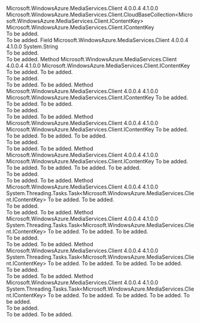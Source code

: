 <Type Name="ContentKeyBaseCollection" FullName="Microsoft.WindowsAzure.MediaServices.Client.ContentKeyBaseCollection">
  <TypeSignature Language="C#" Value="public abstract class ContentKeyBaseCollection : Microsoft.WindowsAzure.MediaServices.Client.CloudBaseCollection&lt;Microsoft.WindowsAzure.MediaServices.Client.IContentKey&gt;" />
  <TypeSignature Language="ILAsm" Value=".class public auto ansi abstract beforefieldinit ContentKeyBaseCollection extends Microsoft.WindowsAzure.MediaServices.Client.CloudBaseCollection`1&lt;class Microsoft.WindowsAzure.MediaServices.Client.IContentKey&gt;" />
  <TypeSignature Language="DocId" Value="T:Microsoft.WindowsAzure.MediaServices.Client.ContentKeyBaseCollection" />
  <TypeSignature Language="VB.NET" Value="Public MustInherit Class ContentKeyBaseCollection&#xA;Inherits CloudBaseCollection(Of IContentKey)" />
  <TypeSignature Language="F#" Value="type ContentKeyBaseCollection = class&#xA;    inherit CloudBaseCollection&lt;IContentKey&gt;" />
  <AssemblyInfo>
    <AssemblyName>Microsoft.WindowsAzure.MediaServices.Client</AssemblyName>
    <AssemblyVersion>4.0.0.4</AssemblyVersion>
    <AssemblyVersion>4.1.0.0</AssemblyVersion>
  </AssemblyInfo>
  <Base>
    <BaseTypeName>Microsoft.WindowsAzure.MediaServices.Client.CloudBaseCollection&lt;Microsoft.WindowsAzure.MediaServices.Client.IContentKey&gt;</BaseTypeName>
    <BaseTypeArguments>
      <BaseTypeArgument TypeParamName="T">Microsoft.WindowsAzure.MediaServices.Client.IContentKey</BaseTypeArgument>
    </BaseTypeArguments>
  </Base>
  <Interfaces />
  <Docs>
    <summary>To be added.</summary>
    <remarks>To be added.</remarks>
  </Docs>
  <Members>
    <Member MemberName="ContentKeySet">
      <MemberSignature Language="C#" Value="public const string ContentKeySet;" />
      <MemberSignature Language="ILAsm" Value=".field public static literal string ContentKeySet" />
      <MemberSignature Language="DocId" Value="F:Microsoft.WindowsAzure.MediaServices.Client.ContentKeyBaseCollection.ContentKeySet" />
      <MemberSignature Language="VB.NET" Value="Public Const ContentKeySet As String " />
      <MemberSignature Language="F#" Value="val mutable ContentKeySet : string" Usage="Microsoft.WindowsAzure.MediaServices.Client.ContentKeyBaseCollection.ContentKeySet" />
      <MemberType>Field</MemberType>
      <AssemblyInfo>
        <AssemblyName>Microsoft.WindowsAzure.MediaServices.Client</AssemblyName>
        <AssemblyVersion>4.0.0.4</AssemblyVersion>
        <AssemblyVersion>4.1.0.0</AssemblyVersion>
      </AssemblyInfo>
      <ReturnValue>
        <ReturnType>System.String</ReturnType>
      </ReturnValue>
      <Docs>
        <summary>To be added.</summary>
        <remarks>To be added.</remarks>
      </Docs>
    </Member>
    <Member MemberName="Create">
      <MemberSignature Language="C#" Value="public Microsoft.WindowsAzure.MediaServices.Client.IContentKey Create (Guid keyId, byte[] contentKey);" />
      <MemberSignature Language="ILAsm" Value=".method public hidebysig instance class Microsoft.WindowsAzure.MediaServices.Client.IContentKey Create(valuetype System.Guid keyId, unsigned int8[] contentKey) cil managed" />
      <MemberSignature Language="DocId" Value="M:Microsoft.WindowsAzure.MediaServices.Client.ContentKeyBaseCollection.Create(System.Guid,System.Byte[])" />
      <MemberSignature Language="VB.NET" Value="Public Function Create (keyId As Guid, contentKey As Byte()) As IContentKey" />
      <MemberSignature Language="F#" Value="member this.Create : Guid * byte[] -&gt; Microsoft.WindowsAzure.MediaServices.Client.IContentKey" Usage="contentKeyBaseCollection.Create (keyId, contentKey)" />
      <MemberType>Method</MemberType>
      <AssemblyInfo>
        <AssemblyName>Microsoft.WindowsAzure.MediaServices.Client</AssemblyName>
        <AssemblyVersion>4.0.0.4</AssemblyVersion>
        <AssemblyVersion>4.1.0.0</AssemblyVersion>
      </AssemblyInfo>
      <ReturnValue>
        <ReturnType>Microsoft.WindowsAzure.MediaServices.Client.IContentKey</ReturnType>
      </ReturnValue>
      <Parameters>
        <Parameter Name="keyId" Type="System.Guid" />
        <Parameter Name="contentKey" Type="System.Byte[]" />
      </Parameters>
      <Docs>
        <param name="keyId">To be added.</param>
        <param name="contentKey">To be added.</param>
        <summary>To be added.</summary>
        <returns>To be added.</returns>
        <remarks>To be added.</remarks>
      </Docs>
    </Member>
    <Member MemberName="Create">
      <MemberSignature Language="C#" Value="public abstract Microsoft.WindowsAzure.MediaServices.Client.IContentKey Create (Guid keyId, byte[] contentKey, string name);" />
      <MemberSignature Language="ILAsm" Value=".method public hidebysig newslot virtual instance class Microsoft.WindowsAzure.MediaServices.Client.IContentKey Create(valuetype System.Guid keyId, unsigned int8[] contentKey, string name) cil managed" />
      <MemberSignature Language="DocId" Value="M:Microsoft.WindowsAzure.MediaServices.Client.ContentKeyBaseCollection.Create(System.Guid,System.Byte[],System.String)" />
      <MemberSignature Language="VB.NET" Value="Public MustOverride Function Create (keyId As Guid, contentKey As Byte(), name As String) As IContentKey" />
      <MemberSignature Language="F#" Value="abstract member Create : Guid * byte[] * string -&gt; Microsoft.WindowsAzure.MediaServices.Client.IContentKey" Usage="contentKeyBaseCollection.Create (keyId, contentKey, name)" />
      <MemberType>Method</MemberType>
      <AssemblyInfo>
        <AssemblyName>Microsoft.WindowsAzure.MediaServices.Client</AssemblyName>
        <AssemblyVersion>4.0.0.4</AssemblyVersion>
        <AssemblyVersion>4.1.0.0</AssemblyVersion>
      </AssemblyInfo>
      <ReturnValue>
        <ReturnType>Microsoft.WindowsAzure.MediaServices.Client.IContentKey</ReturnType>
      </ReturnValue>
      <Parameters>
        <Parameter Name="keyId" Type="System.Guid" />
        <Parameter Name="contentKey" Type="System.Byte[]" />
        <Parameter Name="name" Type="System.String" />
      </Parameters>
      <Docs>
        <param name="keyId">To be added.</param>
        <param name="contentKey">To be added.</param>
        <param name="name">To be added.</param>
        <summary>To be added.</summary>
        <returns>To be added.</returns>
        <remarks>To be added.</remarks>
      </Docs>
    </Member>
    <Member MemberName="Create">
      <MemberSignature Language="C#" Value="public abstract Microsoft.WindowsAzure.MediaServices.Client.IContentKey Create (Guid keyId, byte[] contentKey, string name, Microsoft.WindowsAzure.MediaServices.Client.ContentKeyType contentKeyType);" />
      <MemberSignature Language="ILAsm" Value=".method public hidebysig newslot virtual instance class Microsoft.WindowsAzure.MediaServices.Client.IContentKey Create(valuetype System.Guid keyId, unsigned int8[] contentKey, string name, valuetype Microsoft.WindowsAzure.MediaServices.Client.ContentKeyType contentKeyType) cil managed" />
      <MemberSignature Language="DocId" Value="M:Microsoft.WindowsAzure.MediaServices.Client.ContentKeyBaseCollection.Create(System.Guid,System.Byte[],System.String,Microsoft.WindowsAzure.MediaServices.Client.ContentKeyType)" />
      <MemberSignature Language="F#" Value="abstract member Create : Guid * byte[] * string * Microsoft.WindowsAzure.MediaServices.Client.ContentKeyType -&gt; Microsoft.WindowsAzure.MediaServices.Client.IContentKey" Usage="contentKeyBaseCollection.Create (keyId, contentKey, name, contentKeyType)" />
      <MemberType>Method</MemberType>
      <AssemblyInfo>
        <AssemblyName>Microsoft.WindowsAzure.MediaServices.Client</AssemblyName>
        <AssemblyVersion>4.0.0.4</AssemblyVersion>
        <AssemblyVersion>4.1.0.0</AssemblyVersion>
      </AssemblyInfo>
      <ReturnValue>
        <ReturnType>Microsoft.WindowsAzure.MediaServices.Client.IContentKey</ReturnType>
      </ReturnValue>
      <Parameters>
        <Parameter Name="keyId" Type="System.Guid" />
        <Parameter Name="contentKey" Type="System.Byte[]" />
        <Parameter Name="name" Type="System.String" />
        <Parameter Name="contentKeyType" Type="Microsoft.WindowsAzure.MediaServices.Client.ContentKeyType" />
      </Parameters>
      <Docs>
        <param name="keyId">To be added.</param>
        <param name="contentKey">To be added.</param>
        <param name="name">To be added.</param>
        <param name="contentKeyType">To be added.</param>
        <summary>To be added.</summary>
        <returns>To be added.</returns>
        <remarks>To be added.</remarks>
      </Docs>
    </Member>
    <Member MemberName="Create">
      <MemberSignature Language="C#" Value="public abstract Microsoft.WindowsAzure.MediaServices.Client.IContentKey Create (Guid keyId, byte[] contentKey, string name, Microsoft.WindowsAzure.MediaServices.Client.ContentKeyType contentKeyType, System.Collections.Generic.IEnumerable&lt;string&gt; trackIdentifiers);" />
      <MemberSignature Language="ILAsm" Value=".method public hidebysig newslot virtual instance class Microsoft.WindowsAzure.MediaServices.Client.IContentKey Create(valuetype System.Guid keyId, unsigned int8[] contentKey, string name, valuetype Microsoft.WindowsAzure.MediaServices.Client.ContentKeyType contentKeyType, class System.Collections.Generic.IEnumerable`1&lt;string&gt; trackIdentifiers) cil managed" />
      <MemberSignature Language="DocId" Value="M:Microsoft.WindowsAzure.MediaServices.Client.ContentKeyBaseCollection.Create(System.Guid,System.Byte[],System.String,Microsoft.WindowsAzure.MediaServices.Client.ContentKeyType,System.Collections.Generic.IEnumerable{System.String})" />
      <MemberSignature Language="F#" Value="abstract member Create : Guid * byte[] * string * Microsoft.WindowsAzure.MediaServices.Client.ContentKeyType * seq&lt;string&gt; -&gt; Microsoft.WindowsAzure.MediaServices.Client.IContentKey" Usage="contentKeyBaseCollection.Create (keyId, contentKey, name, contentKeyType, trackIdentifiers)" />
      <MemberType>Method</MemberType>
      <AssemblyInfo>
        <AssemblyName>Microsoft.WindowsAzure.MediaServices.Client</AssemblyName>
        <AssemblyVersion>4.0.0.4</AssemblyVersion>
        <AssemblyVersion>4.1.0.0</AssemblyVersion>
      </AssemblyInfo>
      <ReturnValue>
        <ReturnType>Microsoft.WindowsAzure.MediaServices.Client.IContentKey</ReturnType>
      </ReturnValue>
      <Parameters>
        <Parameter Name="keyId" Type="System.Guid" />
        <Parameter Name="contentKey" Type="System.Byte[]" />
        <Parameter Name="name" Type="System.String" />
        <Parameter Name="contentKeyType" Type="Microsoft.WindowsAzure.MediaServices.Client.ContentKeyType" />
        <Parameter Name="trackIdentifiers" Type="System.Collections.Generic.IEnumerable&lt;System.String&gt;" />
      </Parameters>
      <Docs>
        <param name="keyId">To be added.</param>
        <param name="contentKey">To be added.</param>
        <param name="name">To be added.</param>
        <param name="contentKeyType">To be added.</param>
        <param name="trackIdentifiers">To be added.</param>
        <summary>To be added.</summary>
        <returns>To be added.</returns>
        <remarks>To be added.</remarks>
      </Docs>
    </Member>
    <Member MemberName="CreateAsync">
      <MemberSignature Language="C#" Value="public System.Threading.Tasks.Task&lt;Microsoft.WindowsAzure.MediaServices.Client.IContentKey&gt; CreateAsync (Guid keyId, byte[] contentKey);" />
      <MemberSignature Language="ILAsm" Value=".method public hidebysig instance class System.Threading.Tasks.Task`1&lt;class Microsoft.WindowsAzure.MediaServices.Client.IContentKey&gt; CreateAsync(valuetype System.Guid keyId, unsigned int8[] contentKey) cil managed" />
      <MemberSignature Language="DocId" Value="M:Microsoft.WindowsAzure.MediaServices.Client.ContentKeyBaseCollection.CreateAsync(System.Guid,System.Byte[])" />
      <MemberSignature Language="VB.NET" Value="Public Function CreateAsync (keyId As Guid, contentKey As Byte()) As Task(Of IContentKey)" />
      <MemberSignature Language="F#" Value="member this.CreateAsync : Guid * byte[] -&gt; System.Threading.Tasks.Task&lt;Microsoft.WindowsAzure.MediaServices.Client.IContentKey&gt;" Usage="contentKeyBaseCollection.CreateAsync (keyId, contentKey)" />
      <MemberType>Method</MemberType>
      <AssemblyInfo>
        <AssemblyName>Microsoft.WindowsAzure.MediaServices.Client</AssemblyName>
        <AssemblyVersion>4.0.0.4</AssemblyVersion>
        <AssemblyVersion>4.1.0.0</AssemblyVersion>
      </AssemblyInfo>
      <ReturnValue>
        <ReturnType>System.Threading.Tasks.Task&lt;Microsoft.WindowsAzure.MediaServices.Client.IContentKey&gt;</ReturnType>
      </ReturnValue>
      <Parameters>
        <Parameter Name="keyId" Type="System.Guid" />
        <Parameter Name="contentKey" Type="System.Byte[]" />
      </Parameters>
      <Docs>
        <param name="keyId">To be added.</param>
        <param name="contentKey">To be added.</param>
        <summary>To be added.</summary>
        <returns>To be added.</returns>
        <remarks>To be added.</remarks>
      </Docs>
    </Member>
    <Member MemberName="CreateAsync">
      <MemberSignature Language="C#" Value="public abstract System.Threading.Tasks.Task&lt;Microsoft.WindowsAzure.MediaServices.Client.IContentKey&gt; CreateAsync (Guid keyId, byte[] contentKey, string name);" />
      <MemberSignature Language="ILAsm" Value=".method public hidebysig newslot virtual instance class System.Threading.Tasks.Task`1&lt;class Microsoft.WindowsAzure.MediaServices.Client.IContentKey&gt; CreateAsync(valuetype System.Guid keyId, unsigned int8[] contentKey, string name) cil managed" />
      <MemberSignature Language="DocId" Value="M:Microsoft.WindowsAzure.MediaServices.Client.ContentKeyBaseCollection.CreateAsync(System.Guid,System.Byte[],System.String)" />
      <MemberSignature Language="VB.NET" Value="Public MustOverride Function CreateAsync (keyId As Guid, contentKey As Byte(), name As String) As Task(Of IContentKey)" />
      <MemberSignature Language="F#" Value="abstract member CreateAsync : Guid * byte[] * string -&gt; System.Threading.Tasks.Task&lt;Microsoft.WindowsAzure.MediaServices.Client.IContentKey&gt;" Usage="contentKeyBaseCollection.CreateAsync (keyId, contentKey, name)" />
      <MemberType>Method</MemberType>
      <AssemblyInfo>
        <AssemblyName>Microsoft.WindowsAzure.MediaServices.Client</AssemblyName>
        <AssemblyVersion>4.0.0.4</AssemblyVersion>
        <AssemblyVersion>4.1.0.0</AssemblyVersion>
      </AssemblyInfo>
      <ReturnValue>
        <ReturnType>System.Threading.Tasks.Task&lt;Microsoft.WindowsAzure.MediaServices.Client.IContentKey&gt;</ReturnType>
      </ReturnValue>
      <Parameters>
        <Parameter Name="keyId" Type="System.Guid" />
        <Parameter Name="contentKey" Type="System.Byte[]" />
        <Parameter Name="name" Type="System.String" />
      </Parameters>
      <Docs>
        <param name="keyId">To be added.</param>
        <param name="contentKey">To be added.</param>
        <param name="name">To be added.</param>
        <summary>To be added.</summary>
        <returns>To be added.</returns>
        <remarks>To be added.</remarks>
      </Docs>
    </Member>
    <Member MemberName="CreateAsync">
      <MemberSignature Language="C#" Value="public abstract System.Threading.Tasks.Task&lt;Microsoft.WindowsAzure.MediaServices.Client.IContentKey&gt; CreateAsync (Guid keyId, byte[] contentKey, string name, Microsoft.WindowsAzure.MediaServices.Client.ContentKeyType contentKeyType);" />
      <MemberSignature Language="ILAsm" Value=".method public hidebysig newslot virtual instance class System.Threading.Tasks.Task`1&lt;class Microsoft.WindowsAzure.MediaServices.Client.IContentKey&gt; CreateAsync(valuetype System.Guid keyId, unsigned int8[] contentKey, string name, valuetype Microsoft.WindowsAzure.MediaServices.Client.ContentKeyType contentKeyType) cil managed" />
      <MemberSignature Language="DocId" Value="M:Microsoft.WindowsAzure.MediaServices.Client.ContentKeyBaseCollection.CreateAsync(System.Guid,System.Byte[],System.String,Microsoft.WindowsAzure.MediaServices.Client.ContentKeyType)" />
      <MemberSignature Language="F#" Value="abstract member CreateAsync : Guid * byte[] * string * Microsoft.WindowsAzure.MediaServices.Client.ContentKeyType -&gt; System.Threading.Tasks.Task&lt;Microsoft.WindowsAzure.MediaServices.Client.IContentKey&gt;" Usage="contentKeyBaseCollection.CreateAsync (keyId, contentKey, name, contentKeyType)" />
      <MemberType>Method</MemberType>
      <AssemblyInfo>
        <AssemblyName>Microsoft.WindowsAzure.MediaServices.Client</AssemblyName>
        <AssemblyVersion>4.0.0.4</AssemblyVersion>
        <AssemblyVersion>4.1.0.0</AssemblyVersion>
      </AssemblyInfo>
      <ReturnValue>
        <ReturnType>System.Threading.Tasks.Task&lt;Microsoft.WindowsAzure.MediaServices.Client.IContentKey&gt;</ReturnType>
      </ReturnValue>
      <Parameters>
        <Parameter Name="keyId" Type="System.Guid" />
        <Parameter Name="contentKey" Type="System.Byte[]" />
        <Parameter Name="name" Type="System.String" />
        <Parameter Name="contentKeyType" Type="Microsoft.WindowsAzure.MediaServices.Client.ContentKeyType" />
      </Parameters>
      <Docs>
        <param name="keyId">To be added.</param>
        <param name="contentKey">To be added.</param>
        <param name="name">To be added.</param>
        <param name="contentKeyType">To be added.</param>
        <summary>To be added.</summary>
        <returns>To be added.</returns>
        <remarks>To be added.</remarks>
      </Docs>
    </Member>
    <Member MemberName="CreateAsync">
      <MemberSignature Language="C#" Value="public abstract System.Threading.Tasks.Task&lt;Microsoft.WindowsAzure.MediaServices.Client.IContentKey&gt; CreateAsync (Guid keyId, byte[] contentKey, string name, Microsoft.WindowsAzure.MediaServices.Client.ContentKeyType contentKeyType, System.Collections.Generic.IEnumerable&lt;string&gt; trackIdentifiers);" />
      <MemberSignature Language="ILAsm" Value=".method public hidebysig newslot virtual instance class System.Threading.Tasks.Task`1&lt;class Microsoft.WindowsAzure.MediaServices.Client.IContentKey&gt; CreateAsync(valuetype System.Guid keyId, unsigned int8[] contentKey, string name, valuetype Microsoft.WindowsAzure.MediaServices.Client.ContentKeyType contentKeyType, class System.Collections.Generic.IEnumerable`1&lt;string&gt; trackIdentifiers) cil managed" />
      <MemberSignature Language="DocId" Value="M:Microsoft.WindowsAzure.MediaServices.Client.ContentKeyBaseCollection.CreateAsync(System.Guid,System.Byte[],System.String,Microsoft.WindowsAzure.MediaServices.Client.ContentKeyType,System.Collections.Generic.IEnumerable{System.String})" />
      <MemberSignature Language="F#" Value="abstract member CreateAsync : Guid * byte[] * string * Microsoft.WindowsAzure.MediaServices.Client.ContentKeyType * seq&lt;string&gt; -&gt; System.Threading.Tasks.Task&lt;Microsoft.WindowsAzure.MediaServices.Client.IContentKey&gt;" Usage="contentKeyBaseCollection.CreateAsync (keyId, contentKey, name, contentKeyType, trackIdentifiers)" />
      <MemberType>Method</MemberType>
      <AssemblyInfo>
        <AssemblyName>Microsoft.WindowsAzure.MediaServices.Client</AssemblyName>
        <AssemblyVersion>4.0.0.4</AssemblyVersion>
        <AssemblyVersion>4.1.0.0</AssemblyVersion>
      </AssemblyInfo>
      <ReturnValue>
        <ReturnType>System.Threading.Tasks.Task&lt;Microsoft.WindowsAzure.MediaServices.Client.IContentKey&gt;</ReturnType>
      </ReturnValue>
      <Parameters>
        <Parameter Name="keyId" Type="System.Guid" />
        <Parameter Name="contentKey" Type="System.Byte[]" />
        <Parameter Name="name" Type="System.String" />
        <Parameter Name="contentKeyType" Type="Microsoft.WindowsAzure.MediaServices.Client.ContentKeyType" />
        <Parameter Name="trackIdentifiers" Type="System.Collections.Generic.IEnumerable&lt;System.String&gt;" />
      </Parameters>
      <Docs>
        <param name="keyId">To be added.</param>
        <param name="contentKey">To be added.</param>
        <param name="name">To be added.</param>
        <param name="contentKeyType">To be added.</param>
        <param name="trackIdentifiers">To be added.</param>
        <summary>To be added.</summary>
        <returns>To be added.</returns>
        <remarks>To be added.</remarks>
      </Docs>
    </Member>
  </Members>
</Type>